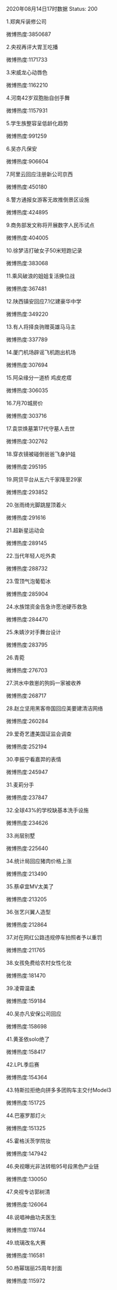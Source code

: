 2020年08月14日17时数据
Status: 200

1.郑爽斥装修公司

微博热度:3850687

2.央视再评大胃王吃播

微博热度:1171733

3.宋威龙心动唇色

微博热度:1162210

4.河南42岁双胞胎自创手舞

微博热度:1157931

5.学生族整容呈低龄化趋势

微博热度:991259

6.吴亦凡保安

微博热度:906604

7.阿里云回应注册新公司京西

微博热度:450180

8.警方通报女游客无故推倒景区设施

微博热度:424895

9.商务部发文称将开展数字人民币试点

微博热度:404005

10.徐梦洁打破女子50米短跑记录

微博热度:383068

11.乘风破浪的姐姐复活换位战

微博热度:367481

12.陕西镇安回应7.1亿建豪华中学

微博热度:349220

13.有人将择良驹赠英雄马马主

微博热度:337789

14.厦门机场辟谣飞机跑出机场

微博热度:307694

15.阿朵缘分一道桥 鸡皮疙瘩

微博热度:306035

16.7月70城房价

微博热度:303716

17.袁崇焕墓第17代守墓人去世

微博热度:302762

18.穿衣镜被碰倒爸爸飞身护娃

微博热度:295195

19.网贷平台从五六千家降至29家

微博热度:293852

20.张雨绮光脚跳屋顶着火

微博热度:291616

21.超新星运动会

微博热度:289145

22.当代年轻人吃外卖

微博热度:288732

23.雪顶气泡葡萄冰

微博热度:285904

24.水族馆资金告急许愿池硬币救急

微博热度:284470

25.朱婧汐对手舞台设计

微博热度:283795

26.青菀

微博热度:276703

27.洪水中救崽的狗妈一家被收养

微博热度:268717

28.赵立坚用黑客帝国回应美要建清洁网络

微博热度:260284

29.爱奇艺遭美国证监会调查

微博热度:252194

30.李振宁看嘉羿的表情

微博热度:245947

31.麦莉分手

微博热度:237847

32.全球43%的学校缺基本洗手设施

微博热度:234626

33.尚层别墅

微博热度:225640

34.统计局回应猪肉价格上涨

微博热度:213490

35.蔡卓宜MV太美了

微博热度:213205

36.张艺兴翼人造型

微博热度:212864

37.对在网红公路违规停车拍照者予以重罚

微博热度:211765

38.女孩免费给农村女性化妆

微博热度:181470

39.凌霄温柔

微博热度:159184

40.吴亦凡安保公司回应

微博热度:158698

41.黄圣依solo绝了

微博热度:158417

42.LPL季后赛

微博热度:154364

43.特斯拉拒绝向拼多多团购车主交付Model3

微博热度:151725

44.巴塞罗那灯火

微博热度:151325

45.霍格沃茨学院妆

微博热度:147942

46.央视曝光非法转租95号段黑色产业链

微博热度:130050

47.央视专访郭树清

微博热度:126064

48.说唱神曲功夫医生

微博热度:119744

49.琉璃改名大赛

微博热度:116581

50.杨幂瑞丽25周年封面

微博热度:115972

